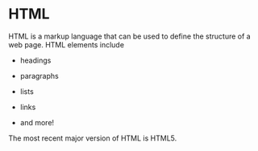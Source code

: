 # HTML


HTML is a markup language that can be used to define the structure of a web page. HTML elements include















* headings







* paragraphs







* lists







* links







* and more!







The most recent major version of HTML is HTML5.